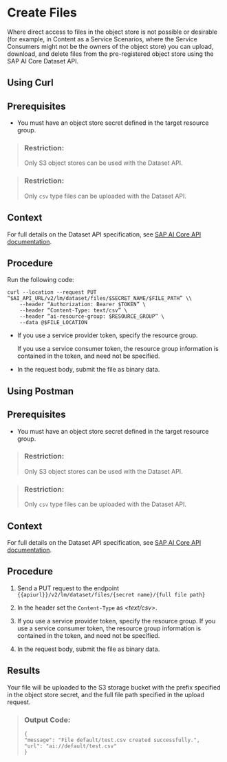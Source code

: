<!-- loio04664599dc4545b19581f64dd6242186 -->

# Create Files

Where direct access to files in the object store is not possible or desirable \(for example, in Content as a Service Scenarios, where the Service Consumers might not be the owners of the object store\) you can upload, download, and delete files from the pre-registered object store using the SAP AI Core Dataset API.

<a name="task_i3h_n13_tcc"/>

<!-- task\_i3h\_n13\_tcc -->

## Using Curl



<a name="task_i3h_n13_tcc__prereq_ry1_pgw_txb"/>

## Prerequisites

-   You must have an object store secret defined in the target resource group.

> ### Restriction:  
> Only S3 object stores can be used with the Dataset API.

> ### Restriction:  
> Only `csv` type files can be uploaded with the Dataset API.



<a name="task_i3h_n13_tcc__context_jl3_f53_tcc"/>

## Context

For full details on the Dataset API specification, see [SAP AI Core API documentation](https://api.sap.com/api/AI_CORE_API/overview).



<a name="task_i3h_n13_tcc__steps_kmf_rt3_tcc"/>

## Procedure

Run the following code:

```
curl --location --request PUT “$AI_API_URL/v2/lm/dataset/files/$SECRET_NAME/$FILE_PATH” \\
	--header “Authorization: Bearer $TOKEN” \
	--header “Content-Type: text/csv” \
	--header “ai-resource-group: $RESOURCE_GROUP” \
	--data @$FILE_LOCATION
```

-   If you use a service provider token, specify the resource group.

    If you use a service consumer token, the resource group information is contained in the token, and need not be specified.

-   In the request body, submit the file as binary data.


<a name="task_cxf_n13_tcc"/>

<!-- task\_cxf\_n13\_tcc -->

## Using Postman



<a name="task_cxf_n13_tcc__prereq_zzz_f53_tcc"/>

## Prerequisites

-   You must have an object store secret defined in the target resource group.

> ### Restriction:  
> Only S3 object stores can be used with the Dataset API.

> ### Restriction:  
> Only `csv` type files can be uploaded with the Dataset API.



<a name="task_cxf_n13_tcc__context_tpz_f53_tcc"/>

## Context

For full details on the Dataset API specification, see [SAP AI Core API documentation](https://api.sap.com/api/AI_CORE_API/overview).



<a name="task_cxf_n13_tcc__steps_t5z_q53_tcc"/>

## Procedure

1.  Send a PUT request to the endpoint `{{apiurl}}/v2/lm/dataset/files/{secret name}/{full file path}`

2.  In the header set the `Content-Type` as *<text/csv\>*.

3.  If you use a service provider token, specify the resource group. If you use a service consumer token, the resource group information is contained in the token, and need not be specified.

4.  In the request body, submit the file as binary data.




<a name="task_cxf_n13_tcc__result_dlf_2ld_5xb"/>

## Results

Your file will be uploaded to the S3 storage bucket with the prefix specified in the object store secret, and the full file path specified in the upload request.

> ### Output Code:  
> ```
> {
> "message": "File default/test.csv created successfully.",
> "url": "ai://default/test.csv"
> }
> ```

